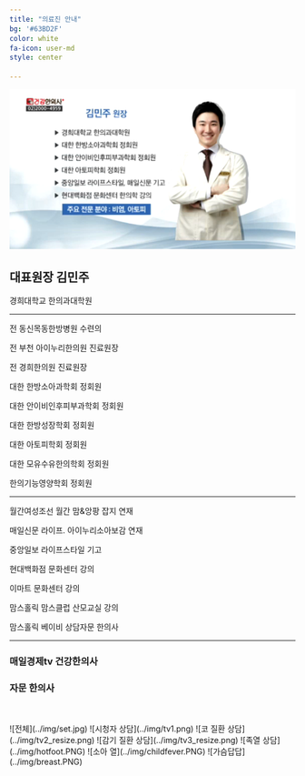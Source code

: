 ```yaml
---
title: "의료진 안내"
bg: '#63BD2F'
color: white
fa-icon: user-md
style: center

---
```

![건강한의사 김민주 원장](../img/TV.png)

## 대표원장 김민주

경희대학교 한의과대학원

---

전 동신목동한방병원 수련의

전 부천 아이누리한의원 진료원장

전 경희한의원 진료원장

대한 한방소아과학회 정회원

대한 안이비인후피부과학회 정회원

대한 한방성장학회 정회원

대한 아토피학회 정회원

대한 모유수유한의학회 정회원

한의기능영양학회 정회원

---

월간여성조선 월간 맘&앙팡 잡지 연재

매일신문 라이프. 아이누리소아보감 연재

중앙일보 라이프스타일 기고

현대백화점 문화센터 강의

이마트 문화센터 강의

맘스홀릭 맘스클럽 산모교실 강의

맘스홀릭 베이비 상담자문 한의사

---
### **매일경제tv 건강한의사**
### **자문 한의사**
<br/>
<br/>
![전체](../img/set.jpg)
![시청자 상담](../img/tv1.png)
![코 질환 상담](../img/tv2_resize.png)
![감기 질환 상담](../img/tv3_resize.png)
![족열 상담](../img/hotfoot.PNG)
![소아 열](../img/childfever.PNG)
![가슴답답](../img/breast.PNG)
